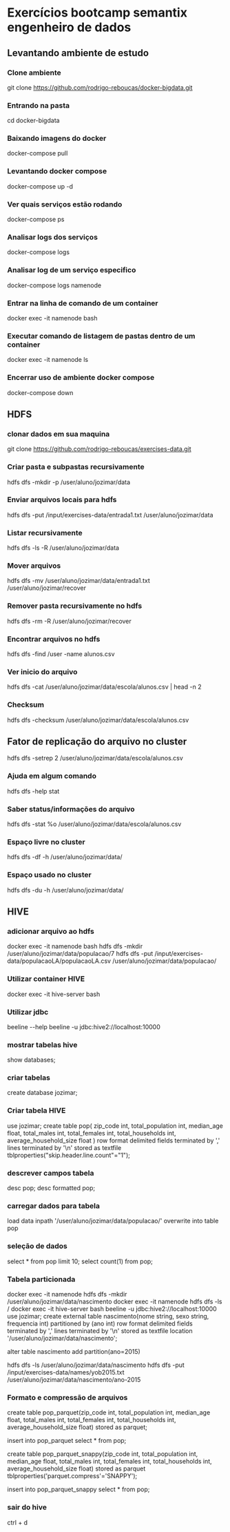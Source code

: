 # Exercícios bootcamp semantix engenheiro de dados

## Levantando ambiente de estudo

### Clone ambiente
git clone https://github.com/rodrigo-reboucas/docker-bigdata.git

### Entrando na pasta
cd docker-bigdata

### Baixando imagens do docker
docker-compose pull

### Levantando docker compose
docker-compose up -d

### Ver quais serviços estão rodando
docker-compose ps

### Analisar logs dos serviços
docker-compose logs

### Analisar log de um serviço especifico
docker-compose logs namenode

### Entrar na linha de comando de um container 
docker exec -it namenode bash

### Executar comando de listagem de pastas dentro de um container
docker exec -it namenode ls

### Encerrar uso de ambiente docker compose
docker-compose down


## HDFS

### clonar dados em sua maquina
git clone https://github.com/rodrigo-reboucas/exercises-data.git

### Criar pasta e subpastas recursivamente
hdfs dfs -mkdir -p /user/aluno/jozimar/data

### Enviar arquivos locais para hdfs
hdfs dfs -put  /input/exercises-data/entrada1.txt /user/aluno/jozimar/data

### Listar recursivamente
hdfs dfs -ls -R /user/aluno/jozimar/data

### Mover arquivos
hdfs dfs -mv  /user/aluno/jozimar/data/entrada1.txt /user/aluno/jozimar/recover

### Remover pasta recursivamente no hdfs
hdfs dfs -rm -R  /user/aluno/jozimar/recover

### Encontrar arquivos no hdfs
hdfs dfs -find /user -name alunos.csv

### Ver inicio do arquivo
hdfs dfs -cat /user/aluno/jozimar/data/escola/alunos.csv | head -n 2

### Checksum
hdfs dfs -checksum /user/aluno/jozimar/data/escola/alunos.csv

## Fator de replicação do arquivo no cluster
hdfs dfs -setrep 2 /user/aluno/jozimar/data/escola/alunos.csv

### Ajuda em algum comando
hdfs dfs -help stat


### Saber status/informações do arquivo
hdfs dfs -stat %o /user/aluno/jozimar/data/escola/alunos.csv

### Espaço livre no cluster
hdfs dfs -df -h /user/aluno/jozimar/data/

### Espaço usado no cluster
hdfs dfs -du -h /user/aluno/jozimar/data/

## HIVE


### adicionar arquivo ao hdfs
docker exec -it namenode bash
hdfs dfs -mkdir /user/aluno/jozimar/data/populacao/7
hdfs dfs -put /input/exercises-data/populacaoLA/populacaoLA.csv /user/aluno/jozimar/data/populacao/

### Utilizar container HIVE
docker exec -it hive-server bash

### Utilizar jdbc
beeline --help
beeline -u jdbc:hive2://localhost:10000

### mostrar tabelas hive
show databases;

### criar tabelas
create database jozimar;

### Criar tabela HIVE
use jozimar;
create table pop(
    zip_code int,
    total_population int,
    median_age float,
    total_males int,
    total_females int,
    total_households int,
    average_household_size float
) 
row format delimited
fields terminated by ','
lines terminated by '\n'
stored as textfile
tblproperties("skip.header.line.count"="1");

### descrever campos tabela
desc pop;
desc formatted pop;

### carregar dados para tabela
load data inpath '/user/aluno/jozimar/data/populacao/' overwrite into table pop

### seleção de dados
select * from pop limit 10;
select count(1) from pop;

### Tabela particionada
docker exec -it namenode hdfs dfs -mkdir /user/aluno/jozimar/data/nascimento
docker exec -it namenode hdfs dfs -ls /
docker exec -it hive-server bash
beeline -u jdbc:hive2://localhost:10000
use jozimar;
create external table nascimento(nome string, sexo string, frequencia int) partitioned by (ano int) row format delimited fields terminated by ',' lines terminated by '\n' stored as textfile location '/user/aluno/jozimar/data/nascimento';

alter table nascimento add partition(ano=2015)

hdfs dfs -ls /user/aluno/jozimar/data/nascimento
hdfs dfs -put /input/exercises-data/names/yob2015.txt /user/aluno/jozimar/data/nascimento/ano-2015

### Formato e compressão de arquivos
create table pop_parquet(zip_code int, total_population int, median_age float, total_males int, total_females int, total_households int, average_household_size float) stored as parquet;


insert into pop_parquet select * from pop;

create table pop_parquet_snappy(zip_code int, total_population int, median_age float, total_males int, total_females int, total_households int, average_household_size float) stored as parquet tblproperties('parquet.compress'='SNAPPY');


insert into pop_parquet_snappy select * from pop;

### sair do hive
ctrl + d

